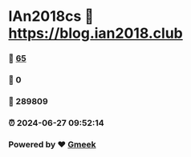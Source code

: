 # IAn2018cs :link: https://blog.ian2018.club 
### :page_facing_up: [65](https://blog.ian2018.club/tag.html) 
### :speech_balloon: 0 
### :hibiscus: 289809 
### :alarm_clock: 2024-06-27 09:52:14 
### Powered by :heart: [Gmeek](https://github.com/Meekdai/Gmeek)
